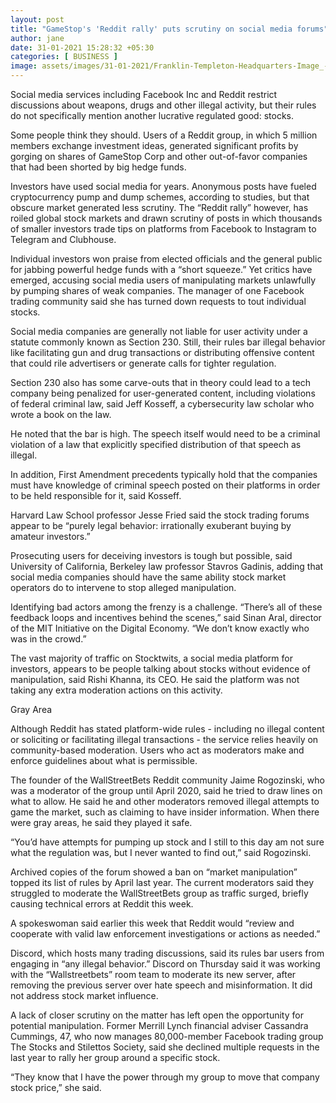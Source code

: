 ```yaml
---
layout: post
title: "GameStop's 'Reddit rally' puts scrutiny on social media forums"
author: jane 
date: 31-01-2021 15:28:32 +05:30 
categories: [ BUSINESS ] 
image: assets/images/31-01-2021/Franklin-Templeton-Headquarters-Image_-Wikimedia-Commons-770x433.jpg
---
```

Social media services including Facebook Inc and Reddit restrict discussions about weapons, drugs and other illegal activity, but their rules do not specifically mention another lucrative regulated good: stocks.

Some people think they should. Users of a Reddit group, in which 5 million members exchange investment ideas, generated significant profits by gorging on shares of GameStop Corp and other out-of-favor companies that had been shorted by big hedge funds.

Investors have used social media for years. Anonymous posts have fueled cryptocurrency pump and dump schemes, according to studies, but that obscure market generated less scrutiny. The “Reddit rally” however, has roiled global stock markets and drawn scrutiny of posts in which thousands of smaller investors trade tips on platforms from Facebook to Instagram to Telegram and Clubhouse.

Individual investors won praise from elected officials and the general public for jabbing powerful hedge funds with a “short squeeze.” Yet critics have emerged, accusing social media users of manipulating markets unlawfully by pumping shares of weak companies. The manager of one Facebook trading community said she has turned down requests to tout individual stocks.

Social media companies are generally not liable for user activity under a statute commonly known as Section 230. Still, their rules bar illegal behavior like facilitating gun and drug transactions or distributing offensive content that could rile advertisers or generate calls for tighter regulation.

Section 230 also has some carve-outs that in theory could lead to a tech company being penalized for user-generated content, including violations of federal criminal law, said Jeff Kosseff, a cybersecurity law scholar who wrote a book on the law.

He noted that the bar is high. The speech itself would need to be a criminal violation of a law that explicitly specified distribution of that speech as illegal.

In addition, First Amendment precedents typically hold that the companies must have knowledge of criminal speech posted on their platforms in order to be held responsible for it, said Kosseff.

Harvard Law School professor Jesse Fried said the stock trading forums appear to be “purely legal behavior: irrationally exuberant buying by amateur investors.”

Prosecuting users for deceiving investors is tough but possible, said University of California, Berkeley law professor Stavros Gadinis, adding that social media companies should have the same ability stock market operators do to intervene to stop alleged manipulation.

Identifying bad actors among the frenzy is a challenge. “There’s all of these feedback loops and incentives behind the scenes,” said Sinan Aral, director of the MIT Initiative on the Digital Economy. “We don’t know exactly who was in the crowd.”

The vast majority of traffic on Stocktwits, a social media platform for investors, appears to be people talking about stocks without evidence of manipulation, said Rishi Khanna, its CEO. He said the platform was not taking any extra moderation actions on this activity.

Gray Area

Although Reddit has stated platform-wide rules - including no illegal content or soliciting or facilitating illegal transactions - the service relies heavily on community-based moderation. Users who act as moderators make and enforce guidelines about what is permissible.

The founder of the WallStreetBets Reddit community Jaime Rogozinski, who was a moderator of the group until April 2020, said he tried to draw lines on what to allow. He said he and other moderators removed illegal attempts to game the market, such as claiming to have insider information. When there were gray areas, he said they played it safe.

“You’d have attempts for pumping up stock and I still to this day am not sure what the regulation was, but I never wanted to find out,” said Rogozinski.

Archived copies of the forum showed a ban on “market manipulation” topped its list of rules by April last year. The current moderators said they struggled to moderate the WallStreetBets group as traffic surged, briefly causing technical errors at Reddit this week.

A spokeswoman said earlier this week that Reddit would “review and cooperate with valid law enforcement investigations or actions as needed.”

Discord, which hosts many trading discussions, said its rules bar users from engaging in “any illegal behavior.” Discord on Thursday said it was working with the “Wallstreetbets” room team to moderate its new server, after removing the previous server over hate speech and misinformation. It did not address stock market influence.

A lack of closer scrutiny on the matter has left open the opportunity for potential manipulation. Former Merrill Lynch financial adviser Cassandra Cummings, 47, who now manages 80,000-member Facebook trading group The Stocks and Stilettos Society, said she declined multiple requests in the last year to rally her group around a specific stock.

“They know that I have the power through my group to move that company stock price,” she said.